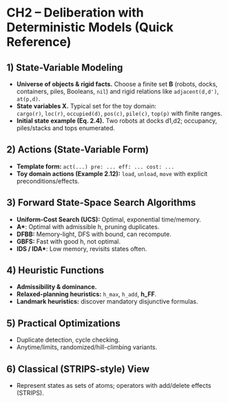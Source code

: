 # CH2 – Deliberation with Deterministic Models (Quick Reference)

## 1) State-Variable Modeling
- **Universe of objects & rigid facts.** Choose a finite set **B** (robots, docks, containers, piles, Booleans, `nil`) and rigid relations like `adjacent(d,d')`, `at(p,d)`.
- **State variables X.** Typical set for the toy domain:  
  `cargo(r)`, `loc(r)`, `occupied(d)`, `pos(c)`, `pile(c)`, `top(p)` with finite ranges.  
- **Initial state example (Eq. 2.4).** Two robots at docks d1,d2; occupancy, piles/stacks and tops enumerated.

## 2) Actions (State-Variable Form)
- **Template form:** `act(...) pre: ... eff: ... cost: ...`
- **Toy domain actions (Example 2.12):** `load`, `unload`, `move` with explicit preconditions/effects.

## 3) Forward State-Space Search Algorithms
- **Uniform-Cost Search (UCS):** Optimal, exponential time/memory.  
- **A\***: Optimal with admissible h, pruning duplicates.  
- **DFBB:** Memory-light, DFS with bound, can recompute.  
- **GBFS:** Fast with good h, not optimal.  
- **IDS / IDA\***: Low memory, revisits states often.

## 4) Heuristic Functions
- **Admissibility & dominance.**  
- **Relaxed-planning heuristics:** `h_max`, `h_add`, **h_FF**.  
- **Landmark heuristics:** discover mandatory disjunctive formulas.

## 5) Practical Optimizations
- Duplicate detection, cycle checking.  
- Anytime/limits, randomized/hill-climbing variants.

## 6) Classical (STRIPS-style) View
- Represent states as sets of atoms; operators with add/delete effects (STRIPS).  

